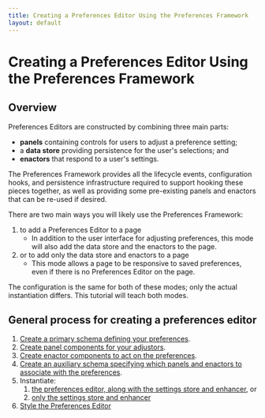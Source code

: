 ```yaml
---
title: Creating a Preferences Editor Using the Preferences Framework
layout: default
---
```


# Creating a Preferences Editor Using the Preferences Framework #

## Overview ##

Preferences Editors are constructed by combining three main parts:
* **panels** containing controls for users to adjust a preference setting;
* a **data store** providing persistence for the user's selections; and
* **enactors** that respond to a user's settings.

The Preferences Framework provides all the lifecycle events, configuration hooks, and persistence infrastructure required to support hooking these pieces together, as well as providing some pre-existing panels and enactors that can be re-used if desired.

There are two main ways you will likely use the Preferences Framework:

1. to add a Preferences Editor to a page
    * In addition to the user interface for adjusting preferences, this mode will also add the data store and the enactors to the page.
2. or to add only the data store and enactors to a page
    * This mode allows a page to be responsive to saved preferences, even if there is no Preferences Editor on the page.

The configuration is the same for both of these modes; only the actual instantiation differs. This tutorial will teach both modes.

## General process for creating a preferences editor ##

1. [Create a primary schema defining your preferences](CreatingAPrimarySchema.md).
2. [Create panel components for your adjustors](CreatingPanels.md).
3. [Create enactor components to act on the preferences](CreatingEnactors.md).
4. [Create an auxiliary schema specifying which panels and enactors to associate with the preferences](CreatingAnAuxiliarySchema.md).
5. Instantiate:
    1. [the preferences editor, along with the settings store and enhancer](InstantiatingThePreferencesEditor.md), or
    2. [only the settings store and enhancer](InstantiatingTheEnhancerAndSettingsStoreOnly.md)
6. [Style the Preferences Editor](StylingThePreferencesEditor.md)
